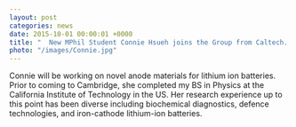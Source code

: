 ```yaml
---
layout: post
categories: news
date: 2015-10-01 00:00:01 +0000
title: "  New MPhil Student Connie Hsueh joins the Group from Caltech. "
photo: "/images/Connie.jpg"
---
```


 Connie will be working on novel anode materials for lithium ion batteries. Prior to coming to Cambridge, she completed my BS in Physics at the California Institute of Technology in the US. Her research experience up to this point has been diverse including biochemical diagnostics, defence technologies, and iron-cathode lithium-ion batteries.
